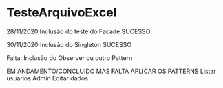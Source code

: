 # TesteArquivoExcel
28/11/2020
Inclusão do teste do Facade
SUCESSO

30/11/2020
Inclusão do Singleton
SUCESSO

Falta:
Inclusão do Observer ou outro Pattern

EM ANDAMENTO/CONCLUIDO MAS FALTA APLICAR OS PATTERNS
Listar usuarios
Admin
Editar dados
